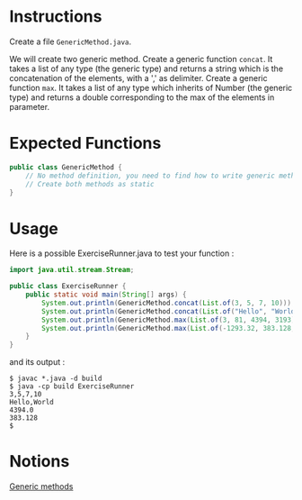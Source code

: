 # Instructions

Create a file `GenericMethod.java`.

We will create two generic method.
Create a generic function `concat`. It takes a list of any type (the generic type) and returns a string which is the concatenation of the elements, with a ',' as delimiter.
Create a generic function `max`. It takes a list of any type which inherits of Number (the generic type) and returns a double corresponding to the max of the elements in parameter.

# Expected Functions
```java
public class GenericMethod {
    // No method definition, you need to find how to write generic methods :)
    // Create both methods as static
}
```

# Usage

Here is a possible ExerciseRunner.java to test your function :

```java
import java.util.stream.Stream;

public class ExerciseRunner {
    public static void main(String[] args) {
        System.out.println(GenericMethod.concat(List.of(3, 5, 7, 10)));
        System.out.println(GenericMethod.concat(List.of("Hello", "World")));
        System.out.println(GenericMethod.max(List.of(3, 81, 4394, 3193)));
        System.out.println(GenericMethod.max(List.of(-1293.32, 383.128, -2183.32)));
    }
}
```
          
and its output :
```shell
$ javac *.java -d build
$ java -cp build ExerciseRunner 
3,5,7,10
Hello,World
4394.0
383.128
$ 
```

# Notions
[Generic methods](https://docs.oracle.com/javase/tutorial/java/generics/methods.html)  
